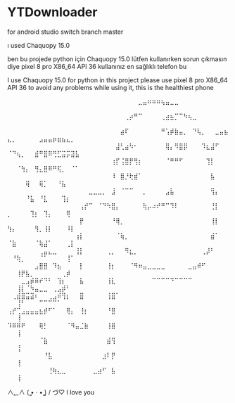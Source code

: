 # YTDownloader
for android studio
switch branch master

ı used Chaquopy 15.0



ben bu projede
python için  Chaquopy 15.0 
lütfen kullanırken sorun çıkmasın diye pixel 8 pro X86_64 API 36 kullanınız en sağlıklı telefon bu




I use Chaquopy 15.0 for python in this project
please use pixel 8 pro X86_64 API 36 to avoid any problems while using it, this is the healthiest phone

⠀⠀⠀⠀⠀⠀⠀⠀⠀⠀⠀⠀⠀⠀⠀⠀⠀⠀⠀⠀⠀⠀⠀⠀⠀⠀⠀⠀⠀⣀⣤⠶⠶⠶⢦⣤⣀⣀⠀⠀⠀⠀⠀⠀⠀⠀⠀⠀⠀⠀⠀⠀⠀⠀⠀⠀⠀⠀⠀⠀⠀⠀⠀⠀⠀
⠀⠀⠀⠀⠀⠀⠀⠀⠀⠀⠀⠀⠀⠀⠀⠀⠀⠀⠀⠀⠀⠀⠀⠀⠀⠀⢀⡴⠛⠉⠀⠀⠀⠀⢀⣴⣦⡉⠉⠳⢦⣀⠀⠀⠀⠀⠀⠀⠀⠀⠀⠀⠀⠀⠀⠀⠀⠀⠀⠀⠀⠀⠀⠀⠀
⠀⠀⠀⠀⠀⠀⠀⠀⠀⠀⠀⠀⠀⠀⠀⠀⠀⠀⠀⠀⠀⠀⠀⠀⠀⣴⠏⠀⠀⠀⠀⠀⠀⠀⠛⢡⡾⣷⣤⡀⠀⠙⢧⡀⠀⠀⣀⣤⣦⣄⡀⠀⠀⠀⠀⠀⣠⣤⣤⡶⣶⣦⣄⡀⠀
⠀⠀⠀⠀⠀⠀⠀⠀⠀⠀⠀⠀⠀⠀⠀⠀⠀⠀⠀⠀⠀⠀⠀⠀⣼⢃⣴⠳⠂⠀⠀⠀⠀⠀⠀⢿⡄⠻⣿⡿⠀⠀⠀⠹⣆⣼⠋⠀⠀⠈⠙⢦⡀⠀⠀⣾⠛⣿⠿⢛⣋⣭⡭⣽⣧
⠀⠀⠀⠀⠀⠀⠀⠀⠀⠀⠀⠀⠀⠀⠀⠀⠀⠀⠀⠀⠀⠀⠀⢰⡏⢨⣿⡟⢻⡆⠀⠀⠀⠀⠀⠈⠛⠛⠋⠀⠀⠀⠀⠀⢹⡇⠀⠀⠀⠀⠀⠈⢳⡄⠀⢻⣄⣿⠿⠛⢯⡀⠀⠈⠁
⠀⠀⠀⠀⠀⠀⠀⠀⠀⠀⠀⠀⠀⠀⠀⠀⠀⠀⠀⠀⠀⠀⠀⠸⠀⣿⡘⢗⣾⠁⠀⠀⠀⠀⠀⠀⠀⠀⠀⠀⠀⠀⠀⠀⠀⣧⠀⠀⠀⠀⠀⠀⠀⢿⠀⠀⢿⡁⠀⠀⠘⣧⠀⠀⠀
⠀⠀⠀⠀⠀⠀⠀⠀⠀⠀⠀⠀⠀⠀⠀⠀⠀⠀⣀⣀⣀⡀⠀⣸⠀⠈⠉⠉⠀⠀⡀⠀⠀⠀⠀⣠⣧⠀⠀⠀⠀⠀⠀⠀⠀⢻⡄⠀⠀⠀⠀⠀⠀⠘⣧⠀⠘⣇⠀⠀⠀⢹⡆⠀⠀
⠀⠀⠀⠀⠀⠀⠀⠀⠀⠀⠀⠀⠀⠀⠀⠀⢠⡞⠉⠀⠈⠙⠳⣿⡄⠀⠀⠀⠀⠀⢷⡤⠴⠞⠛⠉⠹⠇⠀⠀⠀⠀⠀⠀⠀⢘⡇⠀⠀⡀⠀⠀⠀⠀⢹⡆⠀⢹⡄⠀⠀⠀⢿⠀⠀
⠀⠀⠀⠀⠀⠀⠀⠀⠀⠀⠀⠀⠀⠀⠀⠀⡟⠀⠀⠀⠀⠀⠀⠘⢿⡀⠀⠀⠀⠀⠀⠀⠀⠀⠀⠀⠀⠀⠀⠀⠀⠀⠀⠀⠀⢸⡇⠀⠀⢳⡄⠀⠀⠀⠀⢻⡀⢸⡇⠀⠀⠀⠸⡇⠀
⠀⠀⠀⠀⠀⠀⠀⠀⠀⠀⠀⠀⠀⠀⠀⢰⡇⠀⠀⠀⠀⠀⠀⠀⠈⢷⡀⠀⠀⠀⠀⠀⠀⠀⠀⠀⠀⠀⠀⠀⠀⠀⠀⠀⠀⣾⠁⠀⠀⠈⣷⠀⠀⠀⠀⠈⢷⣼⠁⠀⠀⠀⢀⡇⠀
⠀⠀⠀⠀⠀⠀⠀⢀⣤⣄⣀⠀⠀⠀⠀⢸⡇⠀⠀⠀⠀⠀⢀⡀⠀⠀⠻⣆⡀⠀⠀⠀⠀⠀⠀⠀⠀⠀⠀⠀⠀⠀⠀⢀⡼⠃⠀⠀⠀⠀⠘⢷⡀⠀⠀⠀⠈⠁⠀⠀⠀⠀⢸⠁⠀
⠀⠀⠀⠀⠀⠀⣠⣿⣿⠀⠹⣦⠀⠀⠀⠀⡇⠀⠀⠀⠀⠀⢸⡆⠀⠀⠀⠈⠻⠶⣤⣀⣀⣀⣀⠀⠀⠀⠀⠀⣀⣤⠾⠋⠀⠀⠀⠀⠀⠀⠀⢸⡟⣧⡀⠀⠀⠀⠀⠀⠀⢀⡾⠀⠀
⠀⠀⠀⣀⣠⡾⠿⠞⠙⠃⠀⢹⡆⠀⠀⠀⣧⠀⠀⠀⠀⠀⢸⣇⠀⠀⠀⠀⠀⠀⠀⠀⠉⠉⠉⠉⠙⠉⠉⠉⠉⠀⠀⠀⠀⠀⠀⠀⠀⠀⠀⢸⡇⠈⠳⣤⣀⣀⠀⢀⣠⡾⠃⠀⠀
⠀⢀⣾⣿⣭⣽⠆⠀⠀⢀⣠⠾⢻⡆⠀⠀⣿⠀⠀⠀⠀⠀⢸⣿⠁⠀⠀⠀⠀⠀⠀⠀⠀⠀⠀⠀⠀⠀⠀⠀⠀⠀⠀⠀⠀⠀⠀⠀⠀⠀⠀⢸⠃⠀⠀⠀⠉⠉⠉⠉⠁⠀⠀⠀⠀
⢠⡞⢉⣠⣤⣤⣤⣦⡾⠋⠁⠀⠀⢿⡄⠀⢸⡆⠀⠀⠀⠀⠘⣿⠀⠀⠀⠀⠀⠀⠀⠀⠀⠀⠀⠀⠀⠀⠀⠀⠀⠀⠀⠀⠀⠀⠀⠀⠀⠀⠀⢸⠀⠀⠀⠀⠀⠀⠀⠀⠀⠀⠀⠀⠀
⠹⠿⠿⠟⠀⠀⠀⢿⡃⠀⠀⠀⠀⠈⠻⣤⣈⣷⠀⠀⠀⠀⢸⣿⠀⠀⠀⠀⠀⠀⠀⠀⠀⠀⠀⠀⠀⠀⠀⠀⠀⠀⠀⠀⠀⠀⠀⠀⠀⠀⠀⢸⠀⠀⠀⠀⠀⠀⠀⠀⠀⠀⠀⠀⠀
⠀⠀⠀⠀⠀⠀⠀⠈⣷⠀⠀⠀⠀⠀⠀⠀⠀⠀⠀⠀⠀⠀⣾⢻⠀⠀⠀⠀⠀⠀⠀⠀⠀⠀⠀⠀⠀⠀⠀⠀⠀⠀⠀⠀⠀⠀⠀⠀⠀⠀⠀⢸⠀⠀⠀⠀⠀⠀⠀⠀⠀⠀⠀⠀⠀
⠀⠀⠀⠀⠀⠀⠀⠀⠘⣧⠀⠀⠀⠀⠀⠀⠀⠀⠀⠀⠀⣰⠇⡟⠀⠀⠀⠀⠀⠀⠀⠀⠀⠀⠀⠀⠀⠀⠀⠀⠀⠀⠀⠀⠀⠀⠀⠀⠀⠀⠀⢸⠀⠀⠀⠀⠀⠀⠀⠀⠀⠀⠀⠀⠀
⠀⠀⠀⠀⠀⠀⠀⠀⠀⢘⢷⣄⣀⠀⠀⠀⠀⠀⠀⣀⣴⠋⠀⣧⠀⠀⠀⠀⠀⠀⠀⠀⠀⠀⠀⠀⠀⠀⠀⠀⠀⠀⠀⠀⠀⠀⠀⠀⠀⠀⠀⢸⠀⠀⠀⠀⠀⠀⠀⠀⠀⠀⠀⠀⠀








































































































































































































  ∧,,,∧
(  ̳• · • ̳)
/    づ♡ I love you

